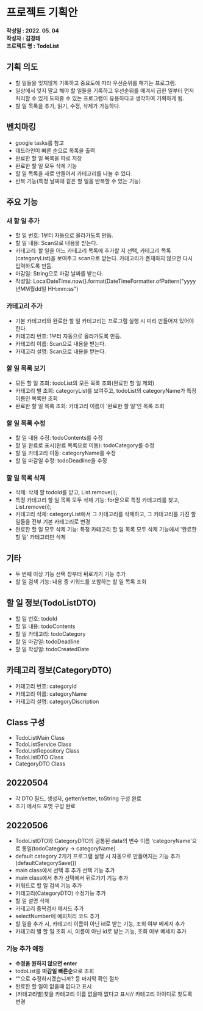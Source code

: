 # 프로젝트 기획안
**작성일 : 2022. 05. 04**  
**작성자 : 김경태**  
**프로젝트 명 : TodoList**

## 기획 의도 
- 할 일들을 잊지않게 기록하고 중요도에 따라 우선순위를 매기는 프로그램.
- 일상에서 잊지 말고 해야 할 일들을 기록하고 우선순위를 매겨서 급한 일부터 먼저 처리할 수 있게 도와줄 수 있는 프로그램이 유용하다고 생각하여 기획하게 됨.
- 할 일 목록을 추가, 읽기, 수정, 삭제가 가능하다.

## 벤치마킹
- google tasks를 참고
- 데드라인이 빠른 순으로 목록을 출력
- 완료한 할 일 목록을 따로 저장
- 완료한 할 일 모두 삭제 기능
- 할 일 목록을 새로 만들어서 카테고리를 나눌 수 있다.
- 반복 기능(특정 날짜에 같은 할 일을 반복할 수 있는 기능)
  
## 주요 기능 
### 새 할 일 추가
- 할 일 번호: 1부터 자동으로 올라가도록 만듬.
- 할 일 내용: Scan으로 내용을 받는다.
- 카테고리: 할 일을 어느 카테고리 목록에 추가할 지 선택, 카테고리 목록(categoryList)을 보여주고 scan으로 받는다. 카테고리가 존재하지 않으면 다시 입력하도록 만듬.
- 마감일: String으로 마감 날짜를 받는다.
- 작성일: LocalDateTime.now().format(DateTimeFormatter.ofPattern("yyyy년MM월dd일 HH:mm:ss")

### 카테고리 추가
- 기본 카테고리와 완료한 할 일 카테고리는 프로그램 실행 시 미리 만들어져 있어야 한다.
- 카테고리 번호: 1부터 자동으로 올라가도록 만듬.
- 카테고리 이름: Scan으로 내용을 받는다.
- 카테고리 설명: Scan으로 내용을 받는다.

### 할 일 목록 보기
- 모든 할 일 조회: todoList의 모든 목록 조회(완료한 할 일 제외)
- 카테고리 별 조회: categoryList를 보여주고, todoList의 categoryName가 특정 이름인 목록만 조회
- 완료한 할 일 목록 조회: 카테고리 이름이 '완료한 할 일'인 목록 조회

### 할 일 목록 수정
- 할 일 내용 수정: todoContents를 수정
- 할 일 완료로 표시(완료 목록으로 이동): todoCategory를 수정
- 할 일 카테고리 이동: categoryName를 수정
- 할 일 마감일 수정: todoDeadline을 수정

### 할 일 목록 삭제
- 삭제: 삭제 할 todoId를 받고, List.remove(i);
- 특정 카테고리 할 일 목록 모두 삭제 기능: for문으로 특정 카테고리를 찾고, List.remove(i);
- 카테고리 삭제: categoryList에서 그 카테고리를 삭제하고, 그 카테고리를 가진 할 일들을 전부 기본 카테고리로 변경
- 완료한 할 일 모두 삭제 기능: 특정 카테고리 할 일 목록 모두 삭제 기능에서 '완료한 할 일' 카테고리만 삭제
  
## 기타
- 두 번째 이상 기능 선택 창부터 뒤로가기 기능 추가
- 할 일 검색 기능: 내용 중 키워드를 포함하는 할 일 목록 조회

## 할 일 정보(TodoListDTO)
- 할 일 번호: todoId
- 할 일 내용: todoContents
- 할 일 카테고리: todoCategory
- 할 일 마감일: todoDeadline
- 할 일 작성일: todoCreatedDate

## 카테고리 정보(CategoryDTO)
- 카테고리 번호: categoryId
- 카테고리 이름: categoryName
- 카테고리 설명: categoryDiscription

## Class 구성
- TodoListMain Class
- TodoListService Class
- TodoListRepository Class
- TodoListDTO Class
- CategoryDTO Class

## 20220504
- 각 DTO 필드, 생성자, getter/setter, toString 구성 완료
- 초기 메서드 포멧 구성 완료

## 20220506
- TodoListDTO와 CategoryDTO의 공통된 data의 변수 이름 'categoryName'으로 통일(todoCategory -> categoryName)
- default category 2개가 프로그램 실행 시 자동으로 만들어지는 기능 추가(defaultCategorySave())
- main class에서 선택 후 추가 선택 기능 추가
- main class에서 추가 선택에서 뒤로가기 기능 추가
- 키워드로 할 일 검색 기능 추가
- 카테고리(CategoryDTO) 수정기능 추가
- 할 일 설명 삭제
- 카테고리 중복검사 메서드 추가
- selectNumber에 예외처리 코드 추가
- 할 일을 추가 시, 카테고리 이름이 아닌 id로 받는 기능, 조회 여부 메세지 추가
- 카테고리 별 할 일 조회 시, 이름이 아닌 id로 받는 기능, 조회 여부 메세지 추가

### 기능 추가 예정
- **수정을 원하지 않으면 enter**
- todoList를 **마감일 빠른순**으로 조회
- ""으로 수정하시겠습니까? 등 마지막 확인 절차
- 완료한 할 일이 없을때 없다고 표시
- (카테고리별)찾을 카테고리 이름 없을때 없다고 표시// 카테고리 아이디로 찾도록 변경

